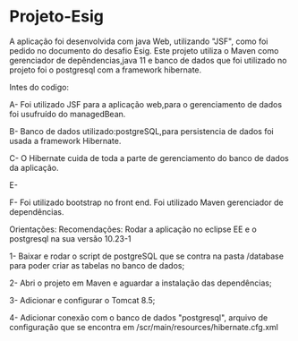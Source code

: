# Projeto-Esig

A aplicação foi desenvolvida com java Web, utilizando "JSF", como foi pedido no documento do desafio Esig.
Este projeto utiliza o Maven como gerenciador de depêndencias,java 11 e banco de dados que foi utilizado  no projeto foi o postgresql com a framework hibernate.

Intes do codigo:

A- Foi utilizado JSF para a aplicação web,para o gerenciamento de dados foi usufruído do managedBean.

B- Banco de dados utilizado:postgreSQL,para persistencia de dados foi usada a framework Hibernate.

C- O Hibernate cuida de toda a parte de gerenciamento do banco de dados da aplicação.

E- 

F- Foi utilizado bootstrap no front end. Foi utilizado Maven gerenciador de dependências.


Orientações:
Recomendações: Rodar a aplicação no eclipse EE e o postgresql na sua versão 10.23-1

1- Baixar e rodar o script de postgreSQL que se contra na pasta /database para poder criar as tabelas no banco de dados;

2- Abri o projeto em Maven e aguardar a instalação das dependências;

3- Adicionar e configurar o Tomcat 8.5;

4- Adicionar conexão com o banco de dados "postgresql", arquivo de configuração  que se encontra em /scr/main/resources/hibernate.cfg.xml
